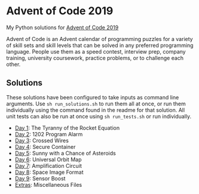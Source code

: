 # Advent of Code 2019
My Python solutions for [Advent of Code 2019](https://adventofcode.com/)

Advent of Code is an Advent calendar of programming puzzles for a variety of
skill sets and skill levels that can be solved in any preferred programming
language. People use them as a speed contest, interview prep, company training,
university coursework, practice problems, or to challenge each other.

## Solutions
These solutions have been configured to take inputs as command line arguments.
Use `sh run_solutions.sh` to run them all at once, or run them individually
using the command found in the readme for that solution. All unit tests can also
be run at once using `sh run_tests.sh` or run individually.

* [Day 1](day01): The Tyranny of the Rocket Equation
* [Day 2](day02): 1202 Program Alarm
* [Day 3](day03): Crossed Wires
* [Day 4](day04): Secure Container
* [Day 5](day05): Sunny with a Chance of Asteroids
* [Day 6](day06): Universal Orbit Map
* [Day 7](day07): Amplification Circuit
* [Day 8](day08): Space Image Format
* [Day 9](day09): Sensor Boost
* [Extras](extras): Miscellaneous Files
